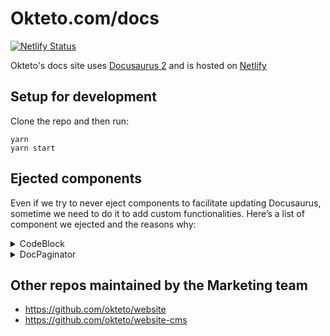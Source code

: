 # Okteto.com/docs

[![Netlify Status](https://api.netlify.com/api/v1/badges/9727b18a-8038-4a4e-91ff-95315bf76ead/deploy-status)](https://app.netlify.com/sites/okteto-docs/deploys)

Okteto's docs site uses [Docusaurus 2](https://v2.docusaurus.io/) and is hosted on [Netlify](https://www.netlify.com/)


## Setup for development

Clone the repo and then run: 

```console
yarn
yarn start
```

## Ejected components

Even if we try to never eject components to facilitate updating Docusaurus, sometime we need to do it to add custom functionalities. Here’s a list of component we ejected and the reasons why:

<details>
  <summary>CodeBlock</summary>
<ul>
<li>Add the ability to filter out `$` in code blocks when using the copy to clipboard button https://github.com/okteto/docs/blob/main/src/theme/CodeBlock/index.js#L83-L84</li>
  </ul>
</details>
<details>
  <summary>DocPaginator</summary>
<ul>
<li>Add our custom Give Feedback component before the pagination
https://github.com/okteto/docs/blob/main/src/theme/DocPaginator/index.js#L10-L12</li>
  </ul>
</details>

## Other repos maintained by the Marketing team

- https://github.com/okteto/website
- https://github.com/okteto/website-cms
